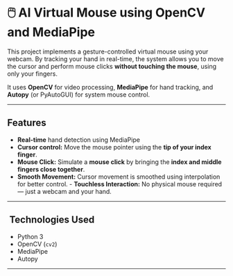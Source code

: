 # 🖱️ AI Virtual Mouse using OpenCV and MediaPipe

This project implements a gesture-controlled virtual mouse using your webcam. By tracking your hand in real-time, the system allows you to move the cursor and perform mouse clicks **without touching the mouse**, using only your fingers.

It uses **OpenCV** for video processing, **MediaPipe** for hand tracking, and **Autopy** (or PyAutoGUI) for system mouse control.

---

##  Features

- ️**Real-time** hand detection using MediaPipe
- **Cursor control:** Move the mouse pointer using the **tip of your index finger**.
- **Mouse Click:** Simulate a **mouse click** by bringing the **index and middle fingers close together**.
- **Smooth Movement:** Cursor movement is smoothed using interpolation for better control.
-️ **Touchless Interaction:** No physical mouse required — just a webcam and your hand.

---

## ️ Technologies Used

- Python 3
- OpenCV (`cv2`)
- MediaPipe
- Autopy 

---





